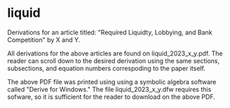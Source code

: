 # liquid
Derivations for an article titled: "Required Liquidty, Lobbying, and Bank Competition" by X and Y.

All derivations for the above articles are found on liquid_2023_x_y.pdf. The reader can scroll down to the desired derivation using the same sections, subsections, and equation numbers correspoding to the paper itself. 

The above PDF file was printed using using a symbolic algebra software called "Derive for Windows." The file liquid_2023_x_y.dfw requires this sofware, so it is sufficient for the reader to download on the above PDF. 
